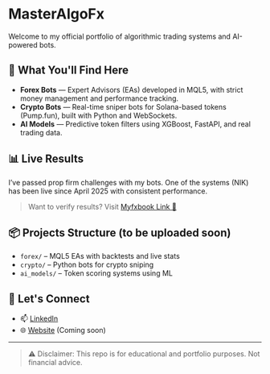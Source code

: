# MasterAlgoFx

Welcome to my official portfolio of algorithmic trading systems and AI-powered bots.

## 🚀 What You'll Find Here

- **Forex Bots** — Expert Advisors (EAs) developed in MQL5, with strict money management and performance tracking.
- **Crypto Bots** — Real-time sniper bots for Solana-based tokens (Pump.fun), built with Python and WebSockets.
- **AI Models** — Predictive token filters using XGBoost, FastAPI, and real trading data.

## 📊 Live Results

I’ve passed prop firm challenges with my bots. One of the systems (NIK) has been live since April 2025 with consistent performance.

> Want to verify results? Visit [Myfxbook Link 🔗]()

## 📦 Projects Structure (to be uploaded soon)

- `forex/` – MQL5 EAs with backtests and live stats  
- `crypto/` – Python bots for crypto sniping  
- `ai_models/` – Token scoring systems using ML  

## 🤝 Let's Connect

- 📫 [LinkedIn](https://www.linkedin.com/in/hossein-asgari-3b652416a/)
- 🌐 [Website](https://masteralgofx.com) (Coming soon)

---

> ⚠️ Disclaimer: This repo is for educational and portfolio purposes. Not financial advice.
